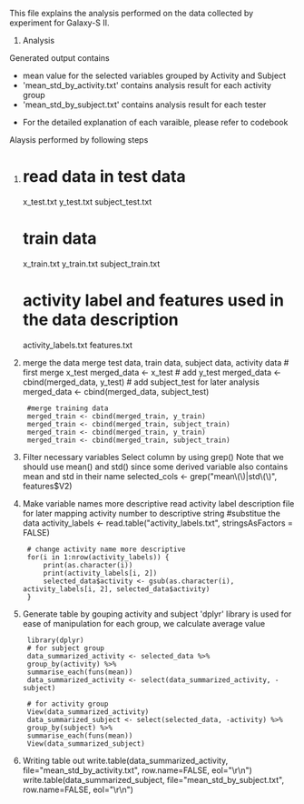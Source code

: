 This file explains the analysis performed on the data collected by experiment for Galaxy-S II.

1. Analysis 

Generated output contains

- mean value for the selected variables grouped by Activity and Subject
- 'mean_std_by_activity.txt' contains analysis result for each activity group
- 'mean_std_by_subject.txt' contains analysis result for each tester

* For the detailed explanation of each varaible, please refer to codebook

Alaysis performed by following steps

1) read data in
   test data
   =========
   x_test.txt
   y_test.txt
   subject_test.txt

   train data
   ==========
   x_train.txt
   y_train.txt
   subject_train.txt

   activity label and features used in the data description
   ========================================================
   activity_labels.txt
   features.txt

2) merge the data
	merge test data, train data, subject data, activity data
		# first merge x_test
		merged_data <- x_test
		# add y_test
		merged_data <- cbind(merged_data, y_test)
		# add subject_test for later analysis
		merged_data <- cbind(merged_data, subject_test)
		
		#merge training data
		merged_train <- cbind(merged_train, y_train)
		merged_train <- cbind(merged_train, subject_train)
		merged_train <- cbind(merged_train, y_train)
		merged_train <- cbind(merged_train, subject_train)

3) Filter necessary variables
		Select column by using grep()
		Note that we should use mean() and std() since some derived variable also contains mean and std in their name
		selected_cols <- grep("mean\\(\\)|std\\(\\)", features$V2)

		
4) Make variable names more descriptive
		read activity label description file for later mapping activity number to descriptive string
		#substitue the data
		activity_labels <- read.table("activity_labels.txt", stringsAsFactors = FALSE)

		# change activity name more descriptive
		for(i in 1:nrow(activity_labels)) {
   			print(as.character(i))
   			print(activity_labels[i, 2])
   			selected_data$activity <- gsub(as.character(i), activity_labels[i, 2], selected_data$activity)
		}		

5) Generate table by gouping activity and subject
		'dplyr' library is used for ease of manipulation
		for each group, we calculate average value

		library(dplyr)
		# for subject group
		data_summarized_activity <- selected_data %>%
  		group_by(activity) %>%
  		summarise_each(funs(mean))
		data_summarized_activity <- select(data_summarized_activity, - subject)

		# for activity group
		View(data_summarized_activity)
		data_summarized_subject <- select(selected_data, -activity) %>%
  		group_by(subject) %>% 
  		summarise_each(funs(mean))
		View(data_summarized_subject)

6) Writing table out
		write.table(data_summarized_activity, file="mean_std_by_activity.txt", row.name=FALSE, eol="\r\n")
		write.table(data_summarized_subject, file="mean_std_by_subject.txt", row.name=FALSE, eol="\r\n")
